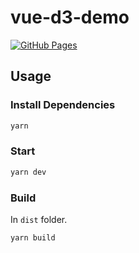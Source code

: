# vue-d3-demo

[![GitHub Pages](https://github.com/CBD-Lab/vue-d3-demo/workflows/GitHub%20Pages/badge.svg)](https://cbd-lab.github.io/vue-d3-demo/)

## Usage

### Install Dependencies

```sh
yarn
```

### Start

```sh
yarn dev
```

### Build

In `dist` folder.

```sj
yarn build
```
